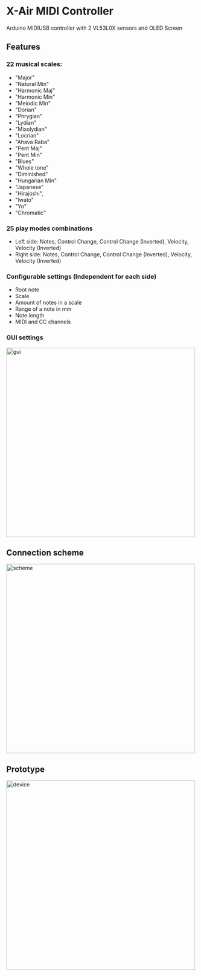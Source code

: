# X-Air MIDI Controller
Arduino MIDIUSB controller with 2 VL53L0X sensors and OLED Screen

## Features 
### 22 musical scales:
  - "Major"
  - "Natural Min"
  - "Harmonic Maj"
  - "Harmonic Min"
  - "Melodic Min"
  - "Dorian"
  - "Phrygian"
  - "Lydian"
  - "Mixolydian"
  - "Locrian"
  - "Ahava Raba"
  - "Pent Maj"
  - "Pent Min"
  - "Blues"
  - "Whole tone"
  - "Diminished"
  - "Hungarian Min"
  - "Japanese"
  - "Hirajoshi",
  - "Iwato"
  - "Yo"
  - "Chromatic"

### 25 play modes combinations
  - Left side: Notes, Control Change, Control Change (Inverted), Velocity, Velocity (Inverted)
  - Right side: Notes, Control Change, Control Change (Inverted), Velocity, Velocity (Inverted)

### Configurable settings (Independent for each side)
  - Root note
  - Scale
  - Amount of notes in a scale
  - Range of a note in mm
  - Note length
  - MIDI and CC channels

### GUI settings
<img width="500" alt="gui" src="https://user-images.githubusercontent.com/1909810/216604352-0bc00215-5cad-4788-85b3-54b8e47a1313.jpeg">

## Connection scheme
<img width="500" alt="scheme" src="https://user-images.githubusercontent.com/1909810/214956119-4ba645f4-ac2d-4603-9f38-8516719e28dc.png">

## Prototype
<img width="500" alt="device" src="https://user-images.githubusercontent.com/1909810/214956691-ca016850-d611-449f-9ccc-500bcb2e5561.jpeg">
